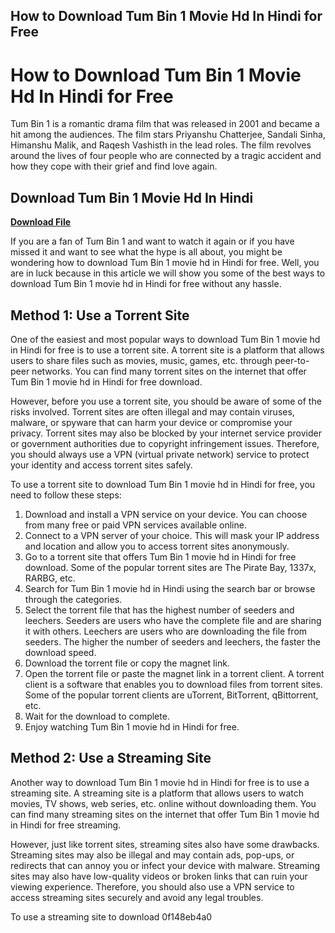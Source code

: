 ## How to Download Tum Bin 1 Movie Hd In Hindi for Free

  
# How to Download Tum Bin 1 Movie Hd In Hindi for Free
 
Tum Bin 1 is a romantic drama film that was released in 2001 and became a hit among the audiences. The film stars Priyanshu Chatterjee, Sandali Sinha, Himanshu Malik, and Raqesh Vashisth in the lead roles. The film revolves around the lives of four people who are connected by a tragic accident and how they cope with their grief and find love again.
 
## Download Tum Bin 1 Movie Hd In Hindi


[**Download File**](https://www.google.com/url?q=https%3A%2F%2Ffancli.com%2F2tKY2v&sa=D&sntz=1&usg=AOvVaw1-s56rzxjvXNKUrFHskeLZ)

 
If you are a fan of Tum Bin 1 and want to watch it again or if you have missed it and want to see what the hype is all about, you might be wondering how to download Tum Bin 1 movie hd in Hindi for free. Well, you are in luck because in this article we will show you some of the best ways to download Tum Bin 1 movie hd in Hindi for free without any hassle.
 
## Method 1: Use a Torrent Site
 
One of the easiest and most popular ways to download Tum Bin 1 movie hd in Hindi for free is to use a torrent site. A torrent site is a platform that allows users to share files such as movies, music, games, etc. through peer-to-peer networks. You can find many torrent sites on the internet that offer Tum Bin 1 movie hd in Hindi for free download.
 
However, before you use a torrent site, you should be aware of some of the risks involved. Torrent sites are often illegal and may contain viruses, malware, or spyware that can harm your device or compromise your privacy. Torrent sites may also be blocked by your internet service provider or government authorities due to copyright infringement issues. Therefore, you should always use a VPN (virtual private network) service to protect your identity and access torrent sites safely.
 
To use a torrent site to download Tum Bin 1 movie hd in Hindi for free, you need to follow these steps:
 
1. Download and install a VPN service on your device. You can choose from many free or paid VPN services available online.
2. Connect to a VPN server of your choice. This will mask your IP address and location and allow you to access torrent sites anonymously.
3. Go to a torrent site that offers Tum Bin 1 movie hd in Hindi for free download. Some of the popular torrent sites are The Pirate Bay, 1337x, RARBG, etc.
4. Search for Tum Bin 1 movie hd in Hindi using the search bar or browse through the categories.
5. Select the torrent file that has the highest number of seeders and leechers. Seeders are users who have the complete file and are sharing it with others. Leechers are users who are downloading the file from seeders. The higher the number of seeders and leechers, the faster the download speed.
6. Download the torrent file or copy the magnet link.
7. Open the torrent file or paste the magnet link in a torrent client. A torrent client is a software that enables you to download files from torrent sites. Some of the popular torrent clients are uTorrent, BitTorrent, qBittorrent, etc.
8. Wait for the download to complete.
9. Enjoy watching Tum Bin 1 movie hd in Hindi for free.

## Method 2: Use a Streaming Site
 
Another way to download Tum Bin 1 movie hd in Hindi for free is to use a streaming site. A streaming site is a platform that allows users to watch movies, TV shows, web series, etc. online without downloading them. You can find many streaming sites on the internet that offer Tum Bin 1 movie hd in Hindi for free streaming.
 
However, just like torrent sites, streaming sites also have some drawbacks. Streaming sites may also be illegal and may contain ads, pop-ups, or redirects that can annoy you or infect your device with malware. Streaming sites may also have low-quality videos or broken links that can ruin your viewing experience. Therefore, you should also use a VPN service to access streaming sites securely and avoid any legal troubles.
 
To use a streaming site to download
 0f148eb4a0
